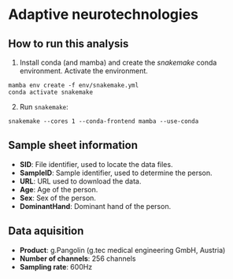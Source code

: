 # Adaptive neurotechnologies

## How to run this analysis

1. Install conda (and mamba) and create the _snakemake_ conda environment. Activate the environment.

```shell
mamba env create -f env/snakemake.yml
conda activate snakemake
```

2. Run ``snakemake``:

```shell
snakemake --cores 1 --conda-frontend mamba --use-conda
```

## Sample sheet information

- **SID**: File identifier, used to locate the data files.
- **SampleID**: Sample identifier, used to determine the person.
- **URL**: URL used to download the data.
- **Age**: Age of the person.
- **Sex**: Sex of the person.
- **DominantHand**: Dominant hand of the person.

## Data aquisition

- **Product**: g.Pangolin (g.tec medical engineering GmbH, Austria)
- **Number of channels**: 256 channels
- **Sampling rate**: 600Hz
